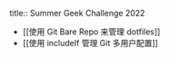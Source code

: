 title:: Summer Geek Challenge 2022

- [[使用 Git Bare Repo 来管理 dotfiles]]
- [[使用 includeIf 管理 Git 多用户配置]]